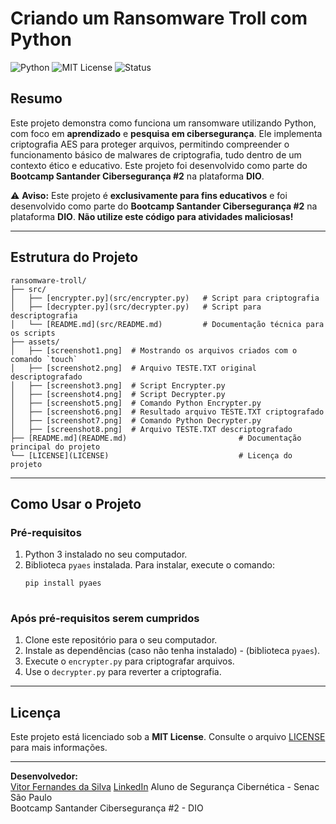 # **Criando um Ransomware Troll com Python**

![Python](https://img.shields.io/badge/language-Python-blue)
![MIT License](https://img.shields.io/badge/license-MIT-green)
![Status](https://img.shields.io/badge/status-Completed-success)

## **Resumo**
Este projeto demonstra como funciona um ransomware utilizando Python, com foco em **aprendizado** e **pesquisa em cibersegurança**. 
Ele implementa criptografia AES para proteger arquivos, permitindo compreender o funcionamento básico de malwares de criptografia, tudo dentro de um contexto ético e educativo.
Este projeto foi desenvolvido como parte do **Bootcamp Santander Cibersegurança #2** na plataforma **DIO**.

⚠️ **Aviso:** Este projeto é **exclusivamente para fins educativos** e foi desenvolvido como parte do **Bootcamp Santander Cibersegurança #2** na plataforma **DIO**. 
**Não utilize este código para atividades maliciosas!**

---

## **Estrutura do Projeto**

```plaintext
ransomware-troll/
├── src/
│   ├── [encrypter.py](src/encrypter.py)   # Script para criptografia
│   ├── [decrypter.py](src/decrypter.py)   # Script para descriptografia
│   └── [README.md](src/README.md)         # Documentação técnica para os scripts
├── assets/
│   ├── [screenshot1.png]  # Mostrando os arquivos criados com o comando `touch`
│   ├── [screenshot2.png]  # Arquivo TESTE.TXT original descriptografado
│   ├── [screenshot3.png]  # Script Encrypter.py
│   ├── [screenshot4.png]  # Script Decrypter.py
│   ├── [screenshot5.png]  # Comando Python Encrypter.py
│   ├── [screenshot6.png]  # Resultado arquivo TESTE.TXT criptografado
│   ├── [screenshot7.png]  # Comando Python Decrypter.py
│   ├── [screenshot8.png]  # Arquivo TESTE.TXT descriptografado
├── [README.md](README.md)                         # Documentação principal do projeto
└── [LICENSE](LICENSE)                             # Licença do projeto

```
---

## **Como Usar o Projeto**  

### **Pré-requisitos**  
1. Python 3 instalado no seu computador.  
2. Biblioteca `pyaes` instalada. Para instalar, execute o comando:  
   ```bash
   pip install pyaes
     
### **Após pré-requisitos serem cumpridos**
1. Clone este repositório para o seu computador.
2. Instale as dependências (caso não tenha instalado) - (biblioteca `pyaes`).
3. Execute o `encrypter.py` para criptografar arquivos.
4. Use o `decrypter.py` para reverter a criptografia.  

---

## **Licença**  
Este projeto está licenciado sob a **MIT License**. Consulte o arquivo [LICENSE](./LICENSE) para mais informações.  

---

**Desenvolvedor:**  
[Vitor Fernandes da Silva](https://github.com/Vifernandestech)
[LinkedIn](https://www.linkedin.com/in/vifernandescybersec/)
Aluno de Segurança Cibernética - Senac São Paulo  
Bootcamp Santander Cibersegurança #2 - DIO  

